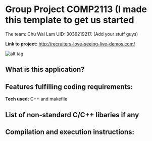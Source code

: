 # Group Project COMP2113 (I made this template to get us started
The team: Chu Wai Lam UID: 3036219217. (Add your stuff guys)

**Link to project:** http://recruiters-love-seeing-live-demos.com/

![alt tag](http://placecorgi.com/1200/650)

## What is this application?


## Features fulfilling coding requirements:


**Tech used:** C++ and makefile


## List of non-standard C/C++ libaries if any


## Compilation and execution instructions:




